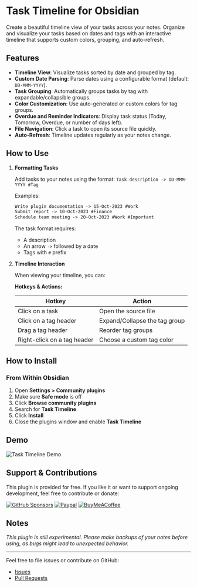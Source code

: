 # Task Timeline for Obsidian

Create a beautiful timeline view of your tasks across your notes. Organize and visualize your tasks based on dates and tags with an interactive timeline that supports custom colors, grouping, and auto-refresh.

## Features

- **Timeline View**: Visualize tasks sorted by date and grouped by tag.
- **Custom Date Parsing**: Parse dates using a configurable format (default: `DD-MMM-YYYY`).
- **Task Grouping**: Automatically groups tasks by tag with expandable/collapsible groups.
- **Color Customization**: Use auto-generated or custom colors for tag groups.
- **Overdue and Reminder Indicators**: Display task status (Today, Tomorrow, Overdue, or number of days left).
- **File Navigation**: Click a task to open its source file quickly.
- **Auto-Refresh**: Timeline updates regularly as your notes change.

## How to Use

1. **Formatting Tasks**

   Add tasks to your notes using the format: `Task description -> DD-MMM-YYYY #Tag`

   Examples:

   ```markdown
   Write plugin documentation -> 15-Oct-2023 #Work
   Submit report -> 10-Oct-2023 #Finance
   Schedule team meeting -> 20-Oct-2023 #Work #Important
   ```

   The task format requires:
  
   - A description
   - An arrow `->` followed by a date
   - Tags with `#` prefix

2. **Timeline Interaction**

   When viewing your timeline, you can:

   **Hotkeys & Actions:**

   | Hotkey                      | Action                            |
   |-----------------------------|-----------------------------------|
   | Click on a task             | Open the source file              |
   | Click on a tag header       | Expand/Collapse the tag group     |
   | Drag a tag header           | Reorder tag groups                |
   | Right-click on a tag header | Choose a custom tag color         |

## How to Install

### From Within Obsidian

1. Open **Settings > Community plugins**
2. Make sure **Safe mode** is off
3. Click **Browse community plugins**
4. Search for **Task Timeline**
5. Click **Install**
6. Close the plugins window and enable **Task Timeline**

## Demo

![Task Timeline Demo](https://example.com/screenshot.png)

## Support & Contributions

This plugin is provided for free. If you like it or want to support ongoing development, feel free to contribute or donate:

[![GitHub Sponsors](https://img.shields.io/github/sponsors/BrandonTrigueros?style=social)](https://github.com/sponsors/BrandonTrigueros)
[![Paypal](https://img.shields.io/badge/paypal-BrandonTrigueros-yellow?style=social&logo=paypal)](https://www.paypal.me/BrandonTrigueros)
[![BuyMeACoffee](https://cdn.buymeacoffee.com/buttons/v2/default-yellow.png)](https://www.buymeacoffee.com/BrandonTrigueros)

## Notes

_This plugin is still experimental. Please make backups of your notes before using, as bugs might lead to unexpected behavior._

---

Feel free to file issues or contribute on GitHub:

- [Issues](https://github.com/BrandonTrigueros/obsidian-task-timeline-plugin/issues)
- [Pull Requests](https://github.com/BrandonTrigueros/obsidian-task-timeline-plugin/pulls)
